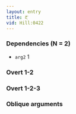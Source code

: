 ```yaml
---
layout: entry
title: རྔ་
vid: Hill:0422
---
```

### Dependencies (N = 2)
* `arg2` 1


### Overt 1-2


### Overt 1-2-3


### Oblique arguments

